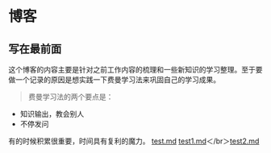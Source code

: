 # 博客
## 写在最前面
这个博客的内容主要是针对之前工作内容的梳理和一些新知识的学习整理。至于要做一个记录的原因是想实践一下费曼学习法来巩固自己的学习成果。
> 费曼学习法的两个要点是：
 - 知识输出，教会别人
 - 不停发问

有的时候积累很重要，时间具有复利的魔力。
  [test.md](https://github.com/kinyaying/blog/issues/1)
[test1.md](https://github.com/kinyaying/blog/issues/2)＜/br＞[test2.md](https://github.com/kinyaying/blog/issues/3)